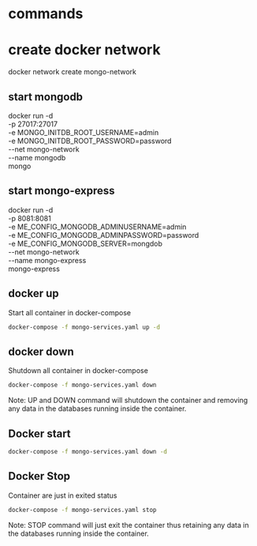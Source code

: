 # commands

# create docker network
docker network create mongo-network

## start mongodb
docker run -d \
-p 27017:27017 \
-e MONGO_INITDB_ROOT_USERNAME=admin \
-e MONGO_INITDB_ROOT_PASSWORD=password \
--net mongo-network \
--name mongodb \
mongo

## start mongo-express
docker run -d \
-p 8081:8081 \
-e ME_CONFIG_MONGODB_ADMINUSERNAME=admin \
-e ME_CONFIG_MONGODB_ADMINPASSWORD=password \
-e ME_CONFIG_MONGODB_SERVER=mongdob \
--net mongo-network \
--name mongo-express \
mongo-express

## docker up
Start all container in docker-compose
```bash
docker-compose -f mongo-services.yaml up -d
```

## docker down
Shutdown all container in docker-compose
```bash
docker-compose -f mongo-services.yaml down
```

Note: UP and DOWN command will shutdown the container and removing any data in the databases running inside the container.

## Docker start
```bash
docker-compose -f mongo-services.yaml down -d
```

## Docker Stop
Container are just in exited status
```bash
docker-compose -f mongo-services.yaml stop
```
Note: STOP command will just exit the container thus retaining any data in the databases running inside the container.

